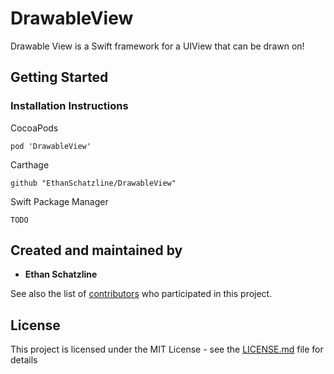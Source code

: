 # DrawableView

Drawable View is a Swift framework for a UIView that can be drawn on!

## Getting Started

### Installation Instructions

CocoaPods

`pod 'DrawableView'`

Carthage

`github "EthanSchatzline/DrawableView"`

Swift Package Manager

`TODO`

## Created and maintained by

* **Ethan Schatzline**

See also the list of [contributors](https://github.com/EthanSchatzline/DrawableView/graphs/contributors) who participated in this project.

## License

This project is licensed under the MIT License - see the [LICENSE.md](LICENSE.md) file for details
